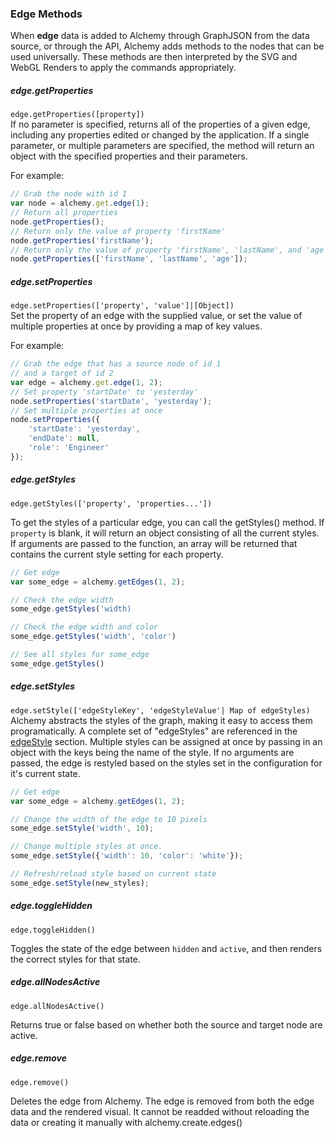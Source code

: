

### Edge Methods

When **edge** data is added to Alchemy through GraphJSON from the data source, or through the API, Alchemy adds methods to the nodes that can be used universally.  These methods are then interpreted by the SVG and WebGL Renders to apply the commands appropriately.

##### edge.getProperties
<!--  -->

`edge.getProperties([property])`<br>
If no parameter is specified, returns all of the properties of a given edge, including any properties edited or changed by the application.  If a single parameter, or multiple parameters are specified, the method will return an object with the specified properties and their parameters.

For example:

~~~ javascript
// Grab the node with id 1 
var node = alchemy.get.edge(1);
// Return all properties
node.getProperties();
// Return only the value of property 'firstName'
node.getProperties('firstName');
// Return only the value of property 'firstName', 'lastName', and 'age'
node.getProperties(['firstName', 'lastName', 'age']);
~~~

##### edge.setProperties
<!--  -->

`edge.setProperties(['property', 'value']|[Object])`<br>
Set the property of an edge with the supplied value, or set the value of multiple properties at once by providing a map of key values.  

For example:

~~~ javascript
// Grab the edge that has a source node of id 1
// and a target of id 2
var edge = alchemy.get.edge(1, 2);
// Set property 'startDate' to 'yesterday'
node.setProperties('startDate', 'yesterday');
// Set multiple properties at once
node.setProperties({
    'startDate': 'yesterday', 
    'endDate': null, 
    'role': 'Engineer'
});
~~~

##### edge.getStyles
<!--  -->

`edge.getStyles(['property', 'properties...'])`<br>

To get the styles of a particular edge, you can call the getStyles() method.  If `property` is blank, it will return an object consisting of all the current styles.  If arguments are passed to the function, an array will be returned that contains the current style setting for each property.

~~~ javascript
// Get edge
var some_edge = alchemy.getEdges(1, 2);

// Check the edge width
some_edge.getStyles('width)

// Check the edge width and color
some_edge.getStyles('width', 'color')

// See all styles for some_edge
some_edge.getStyles()
~~~


##### edge.setStyles
<!-- -->

`edge.setStyle(['edgeStyleKey', 'edgeStyleValue'| Map of edgeStyles)`<br>
Alchemy abstracts the styles of the graph, making it easy to access them programatically.  A complete set of "edgeStyles" are referenced in the [edgeStyle](#edgeStyle) section.  Multiple styles can be assigned at once by passing in an object with the keys being the name of the style. If no arguments are passed, the edge is restyled based on the styles set in the configuration for it's current state.

~~~ javascript
// Get edge
var some_edge = alchemy.getEdges(1, 2);

// Change the width of the edge to 10 pixels
some_edge.setStyle('width', 10);

// Change multiple styles at once.
some_edge.setStyle({'width': 10, 'color': 'white'});

// Refresh/reload style based on current state
some_edge.setStyle(new_styles);
~~~


##### edge.toggleHidden
<!-- -->

`edge.toggleHidden()`

Toggles the state of the edge between `hidden` and `active`, and then renders the correct styles for that state.

##### edge.allNodesActive
<!-- -->

`edge.allNodesActive()`

Returns true or false based on whether both the source and target node are active.

##### edge.remove
<!-- -->

`edge.remove()`

Deletes the edge from Alchemy.  The edge is removed from both the edge data and the rendered visual.  It cannot be readded without reloading the data or creating it manually with alchemy.create.edges() 


